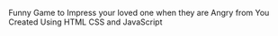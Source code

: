 Funny Game to Impress your loved one when they are Angry from You
Created Using HTML CSS and JavaScript 
